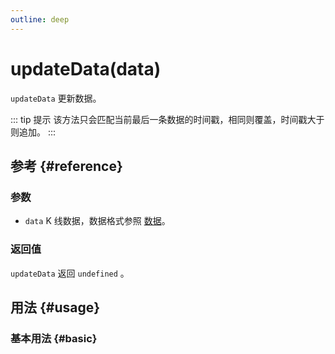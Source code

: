 ```yaml
---
outline: deep
---
```


# updateData(data)
`updateData` 更新数据。

::: tip 提示
该方法只会匹配当前最后一条数据的时间戳，相同则覆盖，时间戳大于则追加。
:::

## 参考 {#reference}
<!-- @include: @/@views/api/references/instance/updateData.md -->

### 参数
- `data` K 线数据，数据格式参照 [数据](/guide/data-source)。

### 返回值
`updateData` 返回 `undefined` 。

## 用法 {#usage}
<script setup>
import UpdateData from '../../../@views/api/samples/updateData/index.vue'
</script>

### 基本用法 {#basic}
<UpdateData/>